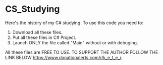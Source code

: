# CS_Studying
Here's the history of my C# studying.
To use this code you need to:
  1. Download all these files.
  2. Put all these files in C# Project.
  3. Launch ONLY the file called "Main" without or with debuging.

All these files are FREE TO USE.
TO SUPPORT THE AUTHOR FOLLOW THE LINK BELOW
https://www.donationalerts.com/r/k_e_t_e_r
